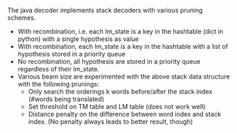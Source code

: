 The java decoder implements stack decoders with various pruning schemes.

 - With recombination, i.e. each lm_state is a key in the hashtable (dict in python) with a single hypothesis as value
 - With recombination, each lm_state is a key in the hashtable with a list of hypothesis stored in a priority queue
 - No recombination, all hypothesis are stored in a priority queue regardless of their lm_state.
 - Various beam size are experimented with the above stack data structure with the following prunings:
    - Only search the orderings k words before/after the stack index (#words being translated)
    - Set threshold on TM table and LM table (does not work well)
    - Distance penalty on the difference between word index and stack index. (No penalty always leads to better result, though)

